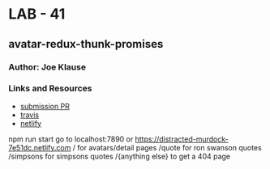 
# LAB - 41

## avatar-redux-thunk-promises

### Author: Joe Klause

### Links and Resources
* [submission PR](https://github.com/JKlause/avatar-redux-thunk/pull/1)
* [travis](https://travis-ci.com/JKlause//avatar-redux-thunk)
* [netlify](https://distracted-murdock-7e51dc.netlify.com)

npm run start
go to localhost:7890 or https://distracted-murdock-7e51dc.netlify.com
/ for avatars/detail pages
/quote for ron swanson quotes
/simpsons for simpsons quotes
/{anything else} to get a 404 page
